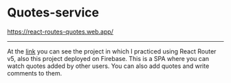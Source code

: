 # Quotes-service
https://react-routes-quotes.web.app/

---

At the [link](https://react-routes-quotes.web.app/) you can see the project in which I practiced using React Router v5, also this project deployed on Firebase.
This is a SPA where you can watch quotes added by other users.
You can also add quotes and write comments to them.

